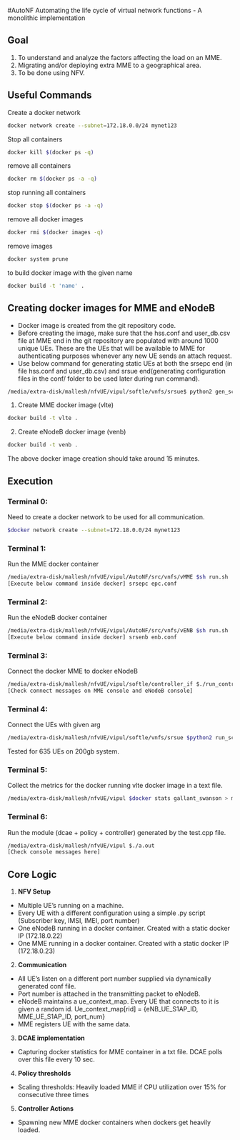 #AutoNF
Automating the life cycle of virtual network functions - A monolithic implementation

## Goal

1. To understand and analyze the factors affecting the load on an MME.
2. Migrating and/or deploying extra MME to a geographical area.
3. To be done using NFV.

## Useful Commands

Create a docker network

```bash
docker network create --subnet=172.18.0.0/24 mynet123
```
Stop all containers

```bash
docker kill $(docker ps -q)
```

remove all containers

```bash
docker rm $(docker ps -a -q)
```
stop running all containers

```bash
docker stop $(docker ps -a -q)
```
remove all docker images

```bash
docker rmi $(docker images -q)
```
remove <none> images

```bash
docker system prune
```
to build docker image with the given name
```bash
docker build -t 'name' .
```

## Creating docker images for MME and eNodeB
* Docker image is created from the git repository code.
* Before creating the image, make sure that the hss.conf and user_db.csv file at MME end in the git repository are populated with around 1000 unique UEs.
These are the UEs that will be available to MME for authenticating purposes whenever any new UE sends an attach request.
* Use below command for generating static UEs at both the srsepc end (in file hss.conf and user_db.csv) and srsue end(generating configuration files in the conf/ folder to be used later during run command).
```bash
/media/extra-disk/mallesh/nfvUE/vipul/softle/vnfs/srsue$ python2 gen_script.py conf/ue.conf 1000
```

1. Create MME docker image (vlte)
```bash
docker build -t vlte .
```
2. Create eNodeB docker image (venb)
```bash
docker build -t venb .
```

The above docker image creation should take around 15 minutes.

## Execution
### Terminal 0:
Need to create a docker network to be used for all communication.
```bash
$docker network create --subnet=172.18.0.0/24 mynet123
```
### Terminal 1:
Run the MME docker container
```bash
/media/extra-disk/mallesh/nfvUE/vipul/AutoNF/src/vnfs/vMME $sh run.sh
[Execute below command inside docker] srsepc epc.conf
```
### Terminal 2:
Run the eNodeB docker container
```bash
/media/extra-disk/mallesh/nfvUE/vipul/AutoNF/src/vnfs/vENB $sh run.sh
[Execute below command inside docker] srsenb enb.conf
```
### Terminal 3:
Connect the docker MME to docker eNodeB
```bash
/media/extra-disk/mallesh/nfvUE/vipul/softle/controller_if $./run_controller.sh
[Check connect messages on MME console and eNodeB console]
```
### Terminal 4:
Connect the UEs with given arg
```bash
/media/extra-disk/mallesh/nfvUE/vipul/softle/vnfs/srsue $python2 run_script.py conf/ue.conf 100
```
Tested for 635 UEs on 200gb system.

### Terminal 5:
Collect the metrics for the docker running vlte docker image in a text file.
```bash
/media/extra-disk/mallesh/nfvUE/vipul $docker stats gallant_swanson > metric.txt
```
### Terminal 6:
Run the module (dcae + policy + controller) generated by the test.cpp file.
```bash
/media/extra-disk/mallesh/nfvUE/vipul $./a.out
[Check console messages here]
```
## Core Logic
1. **NFV Setup**
* Multiple UE’s running on a machine.
* Every UE with a different configuration using a simple .py script (Subscriber key, IMSI, IMEI, port number)
* One eNodeB running in a docker container.
Created with a static docker IP (172.18.0.22)
* One MME running in a docker container. 
Created with a static docker IP (172.18.0.23)
2. **Communication**
* All UE’s listen on a different port number supplied via dynamically generated conf file.
* Port number is attached in the transmitting packet to eNodeB.
* eNodeB maintains a ue_context_map. Every UE that connects to it is given a random id. 
Ue_context_map[rid] =  {eNB_UE_S1AP_ID, MME_UE_S1AP_ID, port_num}
* MME registers UE with the same data.
3. **DCAE implementation**
* Capturing docker statistics for MME container in a txt file. DCAE polls over this file every 10 sec.
4. **Policy thresholds**
* Scaling thresholds: Heavily loaded MME if CPU utilization over 15% for consecutive three times
5. **Controller Actions**
* Spawning new MME docker containers when dockers get heavily loaded.

